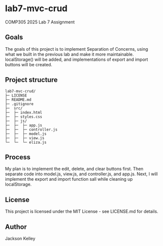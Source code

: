 # lab7-mvc-crud


COMP305 2025 Lab 7 Assignment
## Goals
The goals of this project is to implement Separation of Concerns, using what we built in the previous lab and make it more maintainable. localStorage() will be added, and implementations of export and import buttons will be created. 

## Project structure

```
lab7-mvc-crud/
├─ LICENSE
├─ README.md
├─ .gitignore
├─  src/
├─  ├─ index.html
├─	├─ styles.css
├─	├─ js/
├─	├─	├─ app.js
├─	├─	├─ controller.js
├─	├─	├─ model.js
├─	├─	├─ view.js
└─  └─	└─ eliza.js
```
## Process
My plan is to implement the edit, delete, and clear buttons first. Then separate code into model.js, view.js, and controller.js, and app.js. Next, I will implement the export and import function sall while cleaning up localStorage. 

## License
This project is licensed under the MIT License - see LICENSE.md for details.

## Author
Jackson Kelley